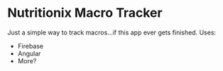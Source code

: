 # Nutritionix Macro Tracker #

Just a simple way to track macros...if this app ever gets finished.
Uses:

*  Firebase
*  Angular
*  More?

